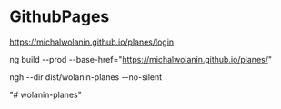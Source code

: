 # GithubPages
https://michalwolanin.github.io/planes/login

ng build --prod --base-href="https://michalwolanin.github.io/planes/"

ngh --dir dist/wolanin-planes --no-silent

"# wolanin-planes" 
